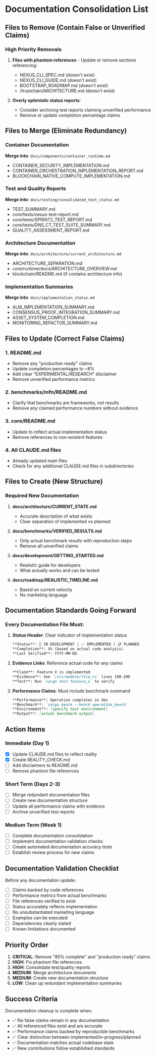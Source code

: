 # Documentation Consolidation List

## Files to Remove (Contain False or Unverified Claims)

### High Priority Removals
1. **Files with phantom references** - Update or remove sections referencing:
   - NEXUS_CLI_SPEC.md (doesn't exist)
   - NEXUS_CLI_GUIDE.md (doesn't exist)
   - BOOTSTRAP_ROADMAP.md (doesn't exist)
   - /trustchain/ARCHITECTURE.md (doesn't exist)

2. **Overly optimistic status reports**:
   - Consider archiving test reports claiming unverified performance
   - Remove or update completion percentage claims

## Files to Merge (Eliminate Redundancy)

### Container Documentation
**Merge into**: `docs/components/container_runtime.md`
- CONTAINER_SECURITY_IMPLEMENTATION.md
- CONTAINER_ORCHESTRATION_IMPLEMENTATION_REPORT.md
- BLOCKCHAIN_NATIVE_COMPUTE_IMPLEMENTATION.md

### Test and Quality Reports
**Merge into**: `docs/testing/consolidated_test_status.md`
- TEST_SUMMARY.md
- core/tests/nexus-test-report.md
- core/tests/SPRINT2_TEST_REPORT.md
- core/tests/DNS_CT_TEST_SUITE_SUMMARY.md
- QUALITY_ASSESSMENT_REPORT.md

### Architecture Documentation
**Merge into**: `docs/architecture/current_architecture.md`
- ARCHITECTURE_SEPARATION.md
- core/runtime/docs/ARCHITECTURE_OVERVIEW.md
- blockchain/README.md (if contains architecture info)

### Implementation Summaries
**Merge into**: `docs/implementation_status.md`
- ALM_IMPLEMENTATION_SUMMARY.md
- CONSENSUS_PROOF_INTEGRATION_SUMMARY.md
- ASSET_SYSTEM_COMPLETION.md
- MONITORING_REFACTOR_SUMMARY.md

## Files to Update (Correct False Claims)

### 1. README.md
- Remove any "production ready" claims
- Update completion percentages to ~8%
- Add clear "EXPERIMENTAL/RESEARCH" disclaimer
- Remove unverified performance metrics

### 2. benchmarks/mfn/README.md
- Clarify that benchmarks are frameworks, not results
- Remove any claimed performance numbers without evidence

### 3. core/README.md
- Update to reflect actual implementation status
- Remove references to non-existent features

### 4. All CLAUDE.md files
- Already updated main files
- Check for any additional CLAUDE.md files in subdirectories

## Files to Create (New Structure)

### Required New Documentation

1. **docs/architecture/CURRENT_STATE.md**
   - Accurate description of what exists
   - Clear separation of implemented vs planned

2. **docs/benchmarks/VERIFIED_RESULTS.md**
   - Only actual benchmark results with reproduction steps
   - Remove all unverified claims

3. **docs/development/GETTING_STARTED.md**
   - Realistic guide for developers
   - What actually works and can be tested

4. **docs/roadmap/REALISTIC_TIMELINE.md**
   - Based on current velocity
   - No marketing language

## Documentation Standards Going Forward

### Every Documentation File Must:
1. **Status Header**: Clear indicator of implementation status
   ```markdown
   **Status**: 🚧 IN DEVELOPMENT | ✅ IMPLEMENTED | 📋 PLANNED
   **Completion**: X% (based on actual code analysis)
   **Last Verified**: YYYY-MM-DD
   ```

2. **Evidence Links**: Reference actual code for any claims
   ```markdown
   **Claim**: Feature X is implemented
   **Evidence**: See `/src/module/file.rs` lines 100-200
   **Test**: Run `cargo test feature_x` to verify
   ```

3. **Performance Claims**: Must include benchmark command
   ```markdown
   **Performance**: Operation completes in Xms
   **Benchmark**: `cargo bench --bench operation_bench`
   **Environment**: [specify test environment]
   **Output**: [actual benchmark output]
   ```

## Action Items

### Immediate (Day 1)
- [x] Update CLAUDE.md files to reflect reality
- [x] Create REALITY_CHECK.md
- [ ] Add disclaimers to README.md
- [ ] Remove phantom file references

### Short Term (Days 2-3)
- [ ] Merge redundant documentation files
- [ ] Create new documentation structure
- [ ] Update all performance claims with evidence
- [ ] Archive unverified test reports

### Medium Term (Week 1)
- [ ] Complete documentation consolidation
- [ ] Implement documentation validation checks
- [ ] Create automated documentation accuracy tests
- [ ] Establish review process for new claims

## Documentation Validation Checklist

Before any documentation update:
- [ ] Claims backed by code references
- [ ] Performance metrics from actual benchmarks
- [ ] File references verified to exist
- [ ] Status accurately reflects implementation
- [ ] No unsubstantiated marketing language
- [ ] Examples can be executed
- [ ] Dependencies clearly stated
- [ ] Known limitations documented

## Priority Order

1. **CRITICAL**: Remove "85% complete" and "production ready" claims
2. **HIGH**: Fix phantom file references
3. **HIGH**: Consolidate test/quality reports
4. **MEDIUM**: Merge architecture documents
5. **MEDIUM**: Create new documentation structure
6. **LOW**: Clean up redundant implementation summaries

## Success Criteria

Documentation cleanup is complete when:
- ✅ No false claims remain in any documentation
- ✅ All referenced files exist and are accurate
- ✅ Performance claims backed by reproducible benchmarks
- ✅ Clear distinction between implemented/in-progress/planned
- ✅ Documentation matches actual codebase state
- ✅ New contributions follow established standards